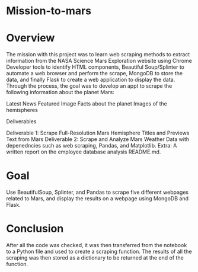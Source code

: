 # Mission-to-mars

# Overview

The mission with this project was to learn web scraping methods to extract information from the NASA Science Mars Exploration website using Chrome Developer tools to identify HTML components, Beautiful Soup/Splinter to automate a web browser and perform the scrape, MongoDB to store the data, and finally Flask to create a web application to display the data. Through the process, the goal was to develop an appt to scrape the following information about the planet Mars:

Latest News
Featured Image
Facts about the planet
Images of the hemispheres


Deliverables

Deliverable 1: Scrape Full-Resolution Mars Hemisphere Titles and Previews Text from Mars
Deliverable 2: Scrape and Analyze Mars Weather Data with depenedncies such as web scraping, Pandas, and Matplotlib.
Extra: A written report on the employee database analysis README.md.


# Goal

Use BeautifulSoup, Splinter, and Pandas to scrape five different webpages related to Mars, and display the results on a webpage using MongoDB and Flask.


# Conclusion

After all the code was checked, it was then transferred from the notebook to a Python file and used to create a scraping function. The results of all the scraping was then stored as a dictionary to be returned at the end of the function.